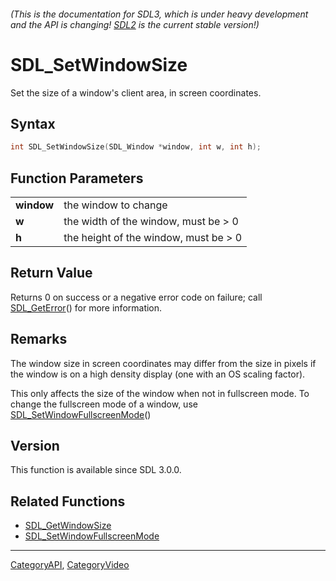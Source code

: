 ###### (This is the documentation for SDL3, which is under heavy development and the API is changing! [SDL2](https://wiki.libsdl.org/SDL2/) is the current stable version!)
# SDL_SetWindowSize

Set the size of a window's client area, in screen coordinates.

## Syntax

```c
int SDL_SetWindowSize(SDL_Window *window, int w, int h);

```

## Function Parameters

|                |                                       |
| -------------- | ------------------------------------- |
| **window**     | the window to change                  |
| **w**          | the width of the window, must be > 0  |
| **h**          | the height of the window, must be > 0 |

## Return Value

Returns 0 on success or a negative error code on failure; call
[SDL_GetError](SDL_GetError)() for more information.

## Remarks

The window size in screen coordinates may differ from the size in pixels if
the window is on a high density display (one with an OS scaling factor).

This only affects the size of the window when not in fullscreen mode. To
change the fullscreen mode of a window, use
[SDL_SetWindowFullscreenMode](SDL_SetWindowFullscreenMode)()

## Version

This function is available since SDL 3.0.0.

## Related Functions

* [SDL_GetWindowSize](SDL_GetWindowSize)
* [SDL_SetWindowFullscreenMode](SDL_SetWindowFullscreenMode)

----
[CategoryAPI](CategoryAPI), [CategoryVideo](CategoryVideo)

